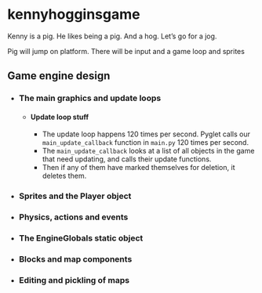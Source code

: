 # kennyhogginsgame
Kenny is a pig. He likes being a pig. And a hog. Let’s go for a jog.


Pig will jump on platform. There will be input and a game loop and sprites

## Game engine design

 * ### The main graphics and update loops
    * #### Update loop stuff
      * The update loop happens 120 times per second. Pyglet calls our
        `main_update_callback` function in `main.py` 120 times per second.
      * The `main_update_callback` looks at a list of all objects in the game
        that need updating, and calls their update functions.
      * Then if any of them have marked themselves for deletion, it deletes them.
 * ### Sprites and the Player object
 * ### Physics, actions and events
 * ### The EngineGlobals static object
 * ### Blocks and map components
 * ### Editing and pickling of maps
